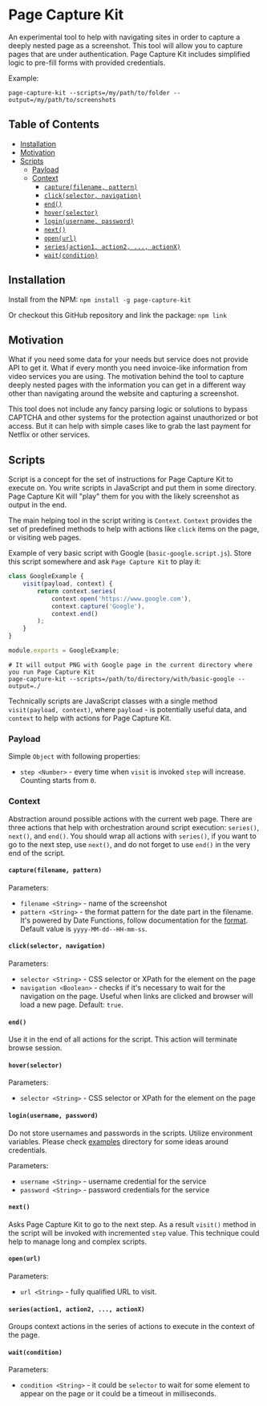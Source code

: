 # Page Capture Kit

An experimental tool to help with navigating sites in order to capture a deeply nested page as a screenshot.
This tool will allow you to capture pages that are under authentication. Page Capture Kit includes simplified logic to pre-fill forms with provided credentials.

Example:

```shell
page-capture-kit --scripts=/my/path/to/folder --output=/my/path/to/screenshots
```

## Table of Contents

<!-- START doctoc generated TOC please keep comment here to allow auto update -->
<!-- DON'T EDIT THIS SECTION, INSTEAD RE-RUN doctoc TO UPDATE -->


- [Installation](#installation)
- [Motivation](#motivation)
- [Scripts](#scripts)
  - [Payload](#payload)
  - [Context](#context)
    - [`capture(filename, pattern)`](#capturefilename-pattern)
    - [`click(selector, navigation)`](#clickselector-navigation)
    - [`end()`](#end)
    - [`hover(selector)`](#hoverselector)
    - [`login(username, password)`](#loginusername-password)
    - [`next()`](#next)
    - [`open(url)`](#openurl)
    - [`series(action1, action2, ..., actionX)`](#seriesaction1-action2--actionx)
    - [`wait(condition)`](#waitcondition)

<!-- END doctoc generated TOC please keep comment here to allow auto update -->

## Installation

Install from the NPM: `npm install -g page-capture-kit`

Or checkout this GitHub repository and link the package: `npm link`

## Motivation

What if you need some data for your needs but service does not provide API to get it. 
What if every month you need invoice-like information from video services you are using.
The motivation behind the tool to capture deeply nested pages with the information you can get in a different way other than navigating around the website and capturing a screenshot.

This tool does not include any fancy parsing logic or solutions to bypass CAPTCHA and other systems for the protection against unauthorized or bot access.
But it can help with simple cases like to grab the last payment for Netflix or other services.

## Scripts

Script is a concept for the set of instructions for Page Capture Kit to execute on.
You write scripts in JavaScript and put them in some directory.
Page Capture Kit will "play" them for you with the likely screenshot as output in the end.

The main helping tool in the script writing is `Context`. 
`Context` provides the set of predefined methods to help with actions like `click` items on the page, or visiting web pages.

Example of very basic script with Google (`basic-google.script.js`).
Store this script somewhere and ask `Page Capture Kit` to play it:

```javascript
class GoogleExample {
    visit(payload, context) {
        return context.series(
            context.open('https://www.google.com'),
            context.capture('Google'),
            context.end()
        );
    }
}

module.exports = GoogleExample;
```

```shell
# It will output PNG with Google page in the current directory where you run Page Capture Kit
page-capture-kit --scripts=/path/to/directory/with/basic-google --output=./ 
```

Technically scripts are JavaScript classes with a single method `visit(payload, context)`, where `payload` - is potentially useful data, and `context` to help with actions for Page Capture Kit.

### Payload

Simple `Object` with following properties:

- `step <Number>` - every time when `visit` is invoked `step` will increase. Counting starts from `0`.

### Context

Abstraction around possible actions with the current web page.
There are three actions that help with orchestration around script execution: `series()`, `next()`, and `end()`.
You should wrap all actions with `series()`, if you want to go to the next step, use `next()`, and do not forget to use `end()` in the very end of the script.

#### `capture(filename, pattern)`

Parameters:

- `filename <String>` - name of the screenshot
- `pattern <String>` - the format pattern for the date part in the filename. It's powered by Date Functions, follow documentation for the [format](https://date-fns.org/v2.14.0/docs/format). Default value is `yyyy-MM-dd--HH-mm-ss`.

#### `click(selector, navigation)`

Parameters:

- `selector <String>` - CSS selector or XPath for the element on the page
- `navigation <Boolean>` - checks if it's necessary to wait for the navigation on the page. Useful when links are clicked and browser will load a new page. Default: `true`.

#### `end()`

Use it in the end of all actions for the script.
This action will terminate browse session.

#### `hover(selector)`

Parameters:

- `selector <String>` - CSS selector or XPath for the element on the page

#### `login(username, password)`

Do not store usernames and passwords in the scripts.
Utilize environment variables. Please check [examples](./example/) directory for some ideas around credentials.

Parameters:

- `username <String>` - username credential for the service
- `password <String>` - password credentials for the service

#### `next()`

Asks Page Capture Kit to go to the next step. 
As a result `visit()` method in the script will be invoked with incremented `step` value.
This technique could help to manage long and complex scripts.

#### `open(url)`

Parameters:

- `url <String>` - fully qualified URL to visit.

#### `series(action1, action2, ..., actionX)`

Groups context actions in the series of actions to execute in the context of the page.

#### `wait(condition)`

Parameters:

- `condition <String>` - it could be `selector` to wait for some element to appear on the page or it could be a timeout in milliseconds.

